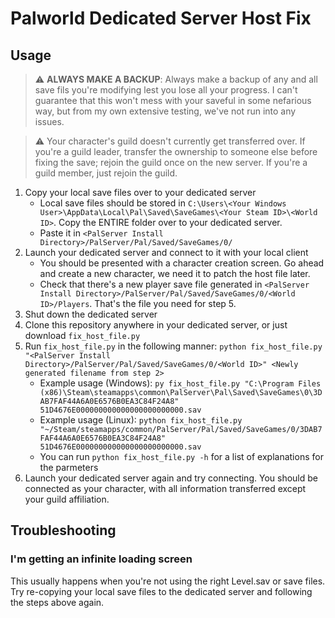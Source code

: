 # Palworld Dedicated Server Host Fix
## Usage

> :warning: **ALWAYS MAKE A BACKUP**: Always make a backup of any and all save fils you're modifying lest you lose all your progress. I can't guarantee that this won't mess with your saveful in some nefarious way, but from my own extensive testing, we've not run into any issues.

> ⚠️ Your character's guild doesn't currently get transferred over. If you're a guild leader, transfer the ownership to someone else before fixing the save; rejoin the guild once on the new server. If you're a guild member, just rejoin the guild.

1. Copy your local save files over to your dedicated server
    * Local save files should be stored in `C:\Users\<Your Windows User>\AppData\Local\Pal\Saved\SaveGames\<Your Steam ID>\<World ID>`. Copy the ENTIRE <World ID> folder over to your dedicated server.
    * Paste it in `<PalServer Install Directory>/PalServer/Pal/Saved/SaveGames/0/`
2. Launch your dedicated server and connect to it with your local client
    * You should be presented with a character creation screen. Go ahead and create a new character, we need it to patch the host file later.
    * Check that there's a new player save file generated in `<PalServer Install Directory>/PalServer/Pal/Saved/SaveGames/0/<World ID>/Players`. That's the file you need for step 5.
3. Shut down the dedicated server
4. Clone this repository anywhere in your dedicated server, or just download `fix_host_file.py`
5. Run `fix_host_file.py` in the following manner: `python fix_host_file.py "<PalServer Install Directory>/PalServer/Pal/Saved/SaveGames/0/<World ID>" <Newly generated filename from step 2>`
    * Example usage (Windows): `py fix_host_file.py "C:\Program Files (x86)\Steam\steamapps\common\PalServer\Pal\Saved\SaveGames\0\3DAB7FAF44A6A0E6576B0EA3C84F24A8" 51D4676E000000000000000000000000.sav`
    * Example usage (Linux): `python fix_host_file.py "~/Steam/steamapps/common/PalServer/Pal/Saved/SaveGames/0/3DAB7FAF44A6A0E6576B0EA3C84F24A8" 51D4676E000000000000000000000000.sav`
    * You can run `python fix_host_file.py -h` for a list of explanations for the parmeters
6. Launch your dedicated server again and try connecting. You should be connected as your character, with all information transferred except your guild affiliation.

## Troubleshooting

### I'm getting an infinite loading screen
This usually happens when you're not using the right Level.sav or save files. Try re-copying your local save files to the dedicated server and following the steps above again.
